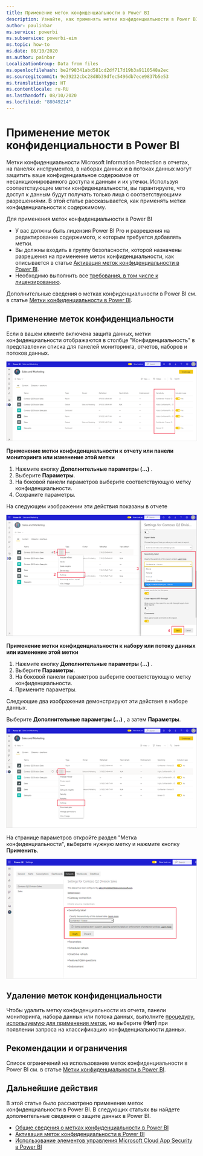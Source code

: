 ```yaml
---
title: Применение меток конфиденциальности в Power BI
description: Узнайте, как применять метки конфиденциальности в Power BI.
author: paulinbar
ms.service: powerbi
ms.subservice: powerbi-eim
ms.topic: how-to
ms.date: 08/10/2020
ms.author: painbar
LocalizationGroup: Data from files
ms.openlocfilehash: be2f98341abd581cd2df717d19b3a9110548a2ec
ms.sourcegitcommit: 9e39232cbc28d8b39dfec5496db7ece9837b5e53
ms.translationtype: HT
ms.contentlocale: ru-RU
ms.lasthandoff: 08/10/2020
ms.locfileid: "88049214"
---
```

# <a name="how-to-apply-sensitivity-labels-in-power-bi"></a>Применение меток конфиденциальности в Power BI

Метки конфиденциальности Microsoft Information Protection в отчетах, на панелях инструментов, в наборах данных и в потоках данных могут защитить ваше конфиденциальное содержимое от несанкционированного доступа к данным и их утечки. Используя соответствующие метки конфиденциальности, вы гарантируете, что доступ к данным будут получать только лица с соответствующими разрешениями. В этой статье рассказывается, как применять метки конфиденциальности к содержимому.

Для применения меток конфиденциальности в Power BI
* У вас должны быть лицензия Power BI Pro и разрешения на редактирование содержимого, к которым требуется добавлять метки.
* Вы должны входить в группу безопасности, которой назначены разрешения на применение меток конфиденциальности, как описывается в статье [Активация меток конфиденциальности в Power BI](./service-security-enable-data-sensitivity-labels.md).
* Необходимо выполнить все [требования, в том числе к лицензированию](./service-security-enable-data-sensitivity-labels.md#licensing-and-requirements).

Дополнительные сведения о метках конфиденциальности в Power BI см. в статье [Метки конфиденциальности в Power BI](service-security-sensitivity-label-overview.md).

## <a name="applying-sensitivity-labels"></a>Применение меток конфиденциальности

Если в вашем клиенте включена защита данных, метки конфиденциальности отображаются в столбце "Конфиденциальность" в представлении списка для панелей мониторинга, отчетов, наборов и потоков данных.

![Активация меток конфиденциальности](media/service-security-apply-data-sensitivity-labels/apply-data-sensitivity-labels-01.png)

**Применение метки конфиденциальности к отчету или панели мониторинга или изменение этой метки**
1. Нажмите кнопку **Дополнительные параметры (...)** .
1. Выберите **Параметры**.
1. На боковой панели параметров выберите соответствующую метку конфиденциальности.
1. Сохраните параметры.

На следующем изображении эти действия показаны в отчете

![Задание меток конфиденциальности](media/service-security-apply-data-sensitivity-labels/apply-data-sensitivity-labels-02.png)

**Применение метки конфиденциальности к набору или потоку данных или изменение этой метки**

1. Нажмите кнопку **Дополнительные параметры (...)** .
1. Выберите **Параметры**.
1. На боковой панели параметров выберите соответствующую метку конфиденциальности.
1. Примените параметры.

Следующие два изображения демонстрируют эти действия в наборе данных.

Выберите **Дополнительные параметры (...)** , а затем **Параметры**.

![Открытие параметров набора данных](media/service-security-apply-data-sensitivity-labels/apply-data-sensitivity-labels-05.png)

На странице параметров откройте раздел "Метка конфиденциальности", выберите нужную метку и нажмите кнопку **Применить**.

![Выбор метки конфиденциальности](media/service-security-apply-data-sensitivity-labels/apply-data-sensitivity-labels-06.png)

## <a name="removing-sensitivity-labels"></a>Удаление меток конфиденциальности
Чтобы удалить метку конфиденциальности из отчета, панели мониторинга, набора данных или потока данных, выполните [процедуру, используемую для применения меток](#applying-sensitivity-labels), но выберите **(Нет)** при появлении запроса на классификацию конфиденциальности данных. 

## <a name="considerations-and-limitations"></a>Рекомендации и ограничения

Список ограничений на использование меток конфиденциальности в Power BI см. в статье [Метки конфиденциальности в Power BI](service-security-sensitivity-label-overview.md#limitations).

## <a name="next-steps"></a>Дальнейшие действия

В этой статье было рассмотрено применение меток конфиденциальности в Power BI. В следующих статьях вы найдете дополнительные сведения о защите данных в Power BI. 

* [Общие сведения о метках конфиденциальности в Power BI](./service-security-sensitivity-label-overview.md)
* [Активация меток конфиденциальности в Power BI](./service-security-enable-data-sensitivity-labels.md)
* [Использование элементов управления Microsoft Cloud App Security в Power BI](./service-security-using-microsoft-cloud-app-security-controls.md)